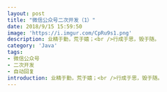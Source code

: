 ```yaml
---
layout: post
title: "微信公众号二次开发（1）"
date: 2018/9/15 15:59:50  
image: 'https://i.imgur.com/CpRu9s1.png'
description: 业精于勤，荒于嬉；<br />行成于思，毁于随。
category: 'Java'
tags:
- 微信公众号
- 二次开发
- 自动回复
introduction: 业精于勤，荒于嬉；<br />行成于思，毁于随。
---
```


